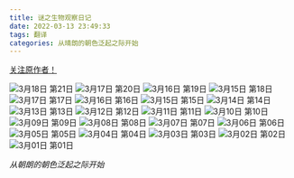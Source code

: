 ```yaml
---
title: 谜之生物观察日记
date: 2022-03-13 23:49:33
tags: 翻译
categories: 从晴朗的朝色泛起之际开始
---
```


[关注原作者！](https://twitter.com/pageratta)

![3月18日 第21日](/images/nazoikimono/03_21_\(03_18_1\)_cn.jpg)
![3月17日 第20日](/images/nazoikimono/03_20_\(03_17_1\)_cn.jpg)
![3月16日 第19日](/images/nazoikimono/03_19_\(03_16_1\)_cn.jpg)
![3月15日 第18日](/images/nazoikimono/03_18_\(03_15_1\)_cn.jpg)
![3月17日 第17日](/images/nazoikimono/03_17_cn.jpg)
![3月16日 第16日](/images/nazoikimono/03_16_cn.jpg)
![3月15日 第15日](/images/nazoikimono/03_15_cn.jpg)
![3月14日 第14日](/images/nazoikimono/03_14_cn.jpg)
![3月13日 第13日](/images/nazoikimono/03_13_cn.jpg)
![3月12日 第12日](/images/nazoikimono/03_12_cn.jpg)
![3月11日 第11日](/images/nazoikimono/03_11_cn.jpg)
![3月10日 第10日](/images/nazoikimono/03_10_cn.jpg)
![3月09日 第09日](/images/nazoikimono/03_09_cn.jpg)
![3月08日 第08日](/images/nazoikimono/03_08_cn.jpg)
![3月07日 第07日](/images/nazoikimono/03_07_cn.jpg)
![3月06日 第06日](/images/nazoikimono/03_06_cn.jpg)
![3月05日 第05日](/images/nazoikimono/03_05_cn.jpg)
![3月04日 第04日](/images/nazoikimono/03_04_cn.jpg)
![3月03日 第03日](/images/nazoikimono/03_03_cn.jpg)
![3月02日 第02日](/images/nazoikimono/03_02_cn.jpg)
![3月01日 第01日](/images/nazoikimono/03_01_cn.jpg)

*从朝朗的朝色泛起之际开始*
